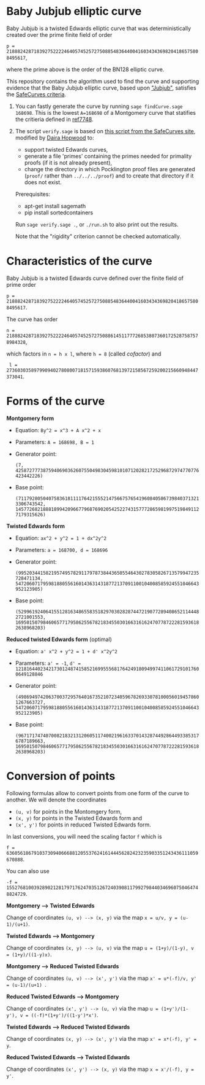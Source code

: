 # Baby Jubjub elliptic curve

Baby Jubjub is a twisted Edwards elliptic curve that was deterministically created over the prime finite field of order 

```p = 21888242871839275222246405745257275088548364400416034343698204186575808495617```,

where the prime above is the order of the BN128 elliptic curve. 

This repository contains the algorithm used to find the curve and 
supporting evidence that the Baby Jubjub elliptic curve, based upon ["Jubjub"](https://z.cash/technology/jubjub.html), satisfies the [SafeCurves criteria](https://safecurves.cr.yp.to/index.html).

1. You can fastly generate the curve by running `sage findCurve.sage 168698`.
This is the lowest ``A=168698`` of a Montgomery curve that statifies the 
critieria defined in [ref7748](https://tools.ietf.org/html/rfc7748).

2. The script ``verify.sage`` is based on
[this script from the SafeCurves site](https://safecurves.cr.yp.to/verify.html),
modified by [Daira Hopwood](https://github.com/daira) to:

    * support twisted Edwards curves,
    * generate a file 'primes' containing the primes needed for primality proofs (if it is not already present),
    * change the directory in which Pocklington proof files are generated
    (``proof/`` rather than ``../../../proof``) and to create that directory if it does not exist.
    
    Prerequisites:

    * apt-get install sagemath
    * pip install sortedcontainers

    Run ``sage verify.sage .``, or ``./run.sh`` to also print out the results.
    
    Note that the "rigidity" criterion cannot be checked automatically.

# Characteristics of the curve

Baby Jubjub is a twisted Edwards curve defined over the finite field of prime order 

```p = 21888242871839275222246405745257275088548364400416034343698204186575808495617```.

The curve has order

``n = 21888242871839275222246405745257275088614511777268538073601725287587578984328``,

which factors in ``n = h x l``, where ``h = 8`` (called *cofactor*) and

`` l = 2736030358979909402780800718157159386076813972158567259200215660948447373041``.

# Forms of the curve

**Montgomery form**

- Equation: ``By^2 = x^3 + A x^2 + x``
- Parameters: ``A = 168698, B = 1``
- Generator point: 

    ``(7, 4258727773875940690362607550498304598101071202821725296872974770776423442226)``
- Base point:

    ``(7117928050407583618111176421555214756675765419608405867398403713213306743542, 14577268218881899420966779687690205425227431577728659819975198491127179315626)``

**Twisted Edwards form**

- Equation: ``ax^2 + y^2 = 1 + dx^2y^2``
- Parameters: ``a = 168700, d = 168696``
- Generator point:  

    ``(995203441582195749578291179787384436505546430278305826713579947235728471134, 5472060717959818805561601436314318772137091100104008585924551046643952123905)``

- Base point:

    ``(5299619240641551281634865583518297030282874472190772894086521144482721001553, 16950150798460657717958625567821834550301663161624707787222815936182638968203)``

**Reduced twisted Edwards form** (optimal)

- Equation: ``a' x^2 + y^2 = 1 + d' x^2y^2``
- Parameters: ``a' = -1``, 
  ``d' = 12181644023421730124874158521699555681764249180949974110617291017600649128846``
- Generator point: 

    ``(4986949742063700372957640167352107234059678269330781000560194578601267663727, 5472060717959818805561601436314318772137091100104008585924551046643952123905)``

- Base point:

    ``(9671717474070082183213120605117400219616337014328744928644933853176787189663, 16950150798460657717958625567821834550301663161624707787222815936182638968203)``

# Conversion of points
Following formulas allow to convert points from one form of the curve to another. We will denote the coordinates
* ``(u, v)`` for points in the Montomgery form, 
* ``(x, y)`` for points in the Twisted Edwards form and 
* ``(x', y')`` for points in reduced Twisted Edwards form.

In last conversions, you will need the scaling factor ``f`` which is

``f = 6360561867910373094066688120553762416144456282423235903351243436111059670888``.

You can also use  

``-f = 15527681003928902128179717624703512672403908117992798440346960750464748824729``.

**Montgomery --> Twisted Edwards**

Change of coordinates ``(u, v) --> (x, y)`` via the map ```x = u/v, y = (u-1)/(u+1)```.

**Twisted Edwards --> Montgomery**

Change of coordinates ``(x, y) --> (u, v)`` via the map  ```u = (1+y)/(1-y), v = (1+y)/((1-y)x)```.

**Montgomery --> Reduced Twisted Edwards**

Change of coordinates ``(u, v) --> (x', y')`` via the map  ```x' = u*(-f)/v, y' = (u-1)/(u+1) ```.

**Reduced Twisted Edwards --> Montgomery**

Change of coordinates ``(x', y') --> (u, v)`` via the map  ```u = (1+y')/(1-y'), v = ((-f)*(1+y')/((1-y')*x')```.

**Twisted Edwards --> Reduced Twisted Edwards**

Change of coordinates ``(x, y) --> (x', y')`` via the map  ```x' = x*(-f), y' = y```.

**Reduced Twisted Edwards --> Twisted Edwards**

Change of coordinates ``(x', y') --> (x, y)`` via the map  ```x = x'/(-f), y = y'```.
